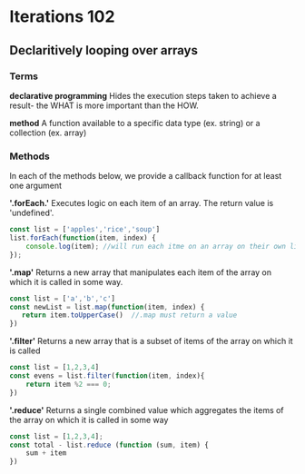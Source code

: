 # Iterations 102
## Declaritively looping over arrays

### Terms
**declarative programming**
Hides the execution steps taken to achieve a result- the WHAT is more important than the HOW.

**method**
A function available to a specific data type (ex. string) or a collection (ex. array)

### Methods
In each of the methods below, we provide a callback function for at least one argument

**'.forEach.'**
Executes logic on each item of an array. The return value is 'undefined'.
```javascript
const list = ['apples','rice','soup']
list.forEach(function(item, index) {
    console.log(item); //will run each itme on an array on their own line
});

```



**'.map'**
Returns a new array that manipulates each item of the array on which it is called in some way.
```javascript
const list = ['a','b','c']
const newList = list.map(function(item, index) {
   return item.toUpperCase()  //.map must return a value
})


```

**'.filter'**
Returns a new array that is a subset of items of the array on which it is called
```javascript
const list = [1,2,3,4]
const evens = list.filter(function(item, index){
    return item %2 === 0;
})


```

**'.reduce'**
Returns a single combined value which aggregates the items of the array on which it is called in some way
```javascript
const list = [1,2,3,4];
const total - list.reduce (function (sum, item) {
    sum + item
})


```